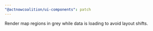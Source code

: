 ```yaml
---
"@actnowcoalition/ui-components": patch
---
```


Render map regions in grey while data is loading to avoid layout shifts.

